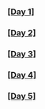 ### [[Day 1]](./Day1)


### [[Day 2]](./Day2)


### [[Day 3]](./Day3)


### [[Day 4]](./day4.md)


### [[Day 5]](./Day5)
